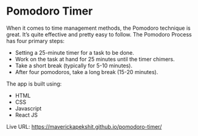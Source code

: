 # Pomodoro Timer

When it comes to time management methods, the Pomodoro technique is great. It’s quite
effective and pretty easy to follow. The Pomodoro Process has four primary steps:

- Setting a 25-minute timer for a task to be done.
- Work on the task at hand for 25 minutes until the timer chimers.
- Take a short break (typically for 5-10 minutes).
- After four pomodoros, take a long break (15-20 minutes).

The app is built using:

- HTML
- CSS
- Javascript
- React JS

Live URL: https://maverickapekshit.github.io/pomodoro-timer/
